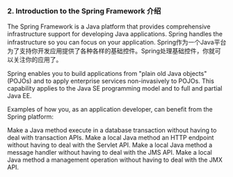 ### 2. Introduction to the Spring Framework 介绍
The Spring Framework is a Java platform that provides comprehensive infrastructure support for developing Java applications. Spring handles the infrastructure so you can focus on your application.
Spring作为一个Java平台为了支持你开发应用提供了各种各样的基础控件。Spring处理基础控件，你就可以关注你的应用了。

Spring enables you to build applications from "plain old Java objects" (POJOs) and to apply enterprise services non-invasively to POJOs. This capability applies to the Java SE programming model and to full and partial Java EE.

Examples of how you, as an application developer, can benefit from the Spring platform:

Make a Java method execute in a database transaction without having to deal with transaction APIs.
Make a local Java method an HTTP endpoint without having to deal with the Servlet API.
Make a local Java method a message handler without having to deal with the JMS API.
Make a local Java method a management operation without having to deal with the JMX API.